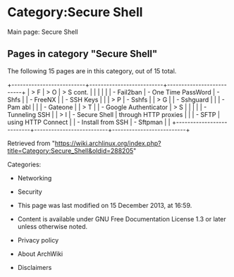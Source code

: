 Category:Secure Shell
=====================

Main page: Secure Shell

Pages in category "Secure Shell"
--------------------------------

The following 15 pages are in this category, out of 15 total.

+--------------------------+--------------------------+--------------------------+
| > F                      | > O                      | > S cont.                |
|                          |                          |                          |
| -   Fail2ban             | -   One Time PassWord    | -   Shfs                 |
| -   FreeNX               |                          | -   SSH Keys             |
|                          | > P                      | -   Sshfs                |
| > G                      |                          | -   Sshguard             |
|                          | -   Pam abl              |                          |
| -   Gateone              |                          | > T                      |
| -   Google Authenticator | > S                      |                          |
|                          |                          | -   Tunneling SSH        |
| > I                      | -   Secure Shell         |     through HTTP proxies |
|                          | -   SFTP                 |     using HTTP Connect   |
| -   Install from SSH     | -   Sftpman              |                          |
+--------------------------+--------------------------+--------------------------+

Retrieved from
"https://wiki.archlinux.org/index.php?title=Category:Secure_Shell&oldid=288205"

Categories:

-   Networking
-   Security

-   This page was last modified on 15 December 2013, at 16:59.
-   Content is available under GNU Free Documentation License 1.3 or
    later unless otherwise noted.
-   Privacy policy
-   About ArchWiki
-   Disclaimers
